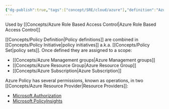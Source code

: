 ```yaml
---
{"dg-publish":true,"tags":["concept/SRE/cloud/azure"],"definition":"Azure Policy helps to enforce organizational standards and to assess compliance at-scale.Azure Policy evaluates resources and actions in Azure by comparing the properties of those resources to business rules.","ms-learn-url":"https://learn.microsoft.com/en-us/azure/governance/policy/overview","creation_date":"2024-05-02 22:00","permalink":"/concepts/azure-policy/","dgPassFrontmatter":true}
---
```




Used by [[Concepts/Azure Role Based Access Control\|Azure Role Based Access Control]]

[[Concepts/Policy Definition\|Policy definitions]] are combined in [[Concepts/Policy Initiative\|policy initiatives]] a.k.a. [[Concepts/Policy Set\|policy sets]].
Once defined they are assigned to a scope:
- [[Concepts/Azure Management groups\|Azure Management groups]]
- [[Concepts/Azure Resource Group\|Azure Resource Group]]
- [[Concepts/Azure Subscription\|Azure Subscription]]

Azure Policy has several permissions, known as operations, in two [[Concepts/Azure Resource Provider\|Resource Providers]]:
- [Microsoft.Authorization](https://learn.microsoft.com/en-us/azure/role-based-access-control/resource-provider-operations#microsoftauthorization)
- [Microsoft.PolicyInsights](https://learn.microsoft.com/en-us/azure/role-based-access-control/resource-provider-operations#microsoftpolicyinsights)
